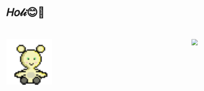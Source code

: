 # 𝐻𝑜𝓁𝒾😊💙
<div >
<br><br>
<img align="left" src="https://github.com/SamiPerez08/SamiPerez08/blob/main/beibiTierno.gif" height="120" />

  <img align="Right" height="170" align="left" src="https://github-readme-stats.vercel.app/api?username=SamiPerez08&count_private=true&include_all_commits=true&show_icons=true&theme=tokyonight" />
</div> 
